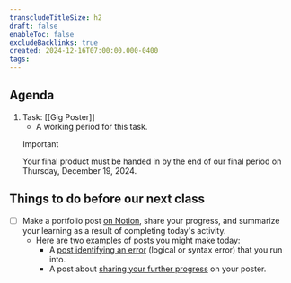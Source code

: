 ```yaml
---
transcludeTitleSize: h2
draft: false
enableToc: false
excludeBacklinks: true
created: 2024-12-16T07:00:00.000-0400
tags:
---
```

## Agenda
1. Task: [[Gig Poster]]
	- A working period for this task.
	> [!IMPORTANT]
	> Your final product must be handed in by the end of our final period on Thursday, December 19, 2024.
	
## Things to do before our next class
- [ ] Make a portfolio post [on Notion](https://notion.so), share your progress, and summarize your learning as a result of completing today's activity.
	- Here are two examples of posts you might make today:
		- A [post identifying an error](https://www.notion.so/lakefieldcs/Thread-2-Day-14-Fixing-a-logical-error-b3bba22cdb6c4a4f995a08ee62d888b8?pvs=4) (logical or syntax error) that you run into.
		- A post about [sharing your further progress](https://www.notion.so/lakefieldcs/Thread-2-Day-14-Custom-Gig-Poster-v2-8d060c2eb1bc4e5abeffa012be68af0b?pvs=4) on your poster.